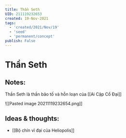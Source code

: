 ```yaml
---
title: Thần Seth
UID: 211119232653
created: 19-Nov-2021
tags:
  - 'created/2021/Nov/19'
  - 'seed'
  - 'permanent/concept'
publish: False
---
```

# Thần Seth

## Notes:
Thần Seth là thần bão tố và hỗn loạn của [[Ai Cập Cổ Đại]]

![[Pasted image 20211119232654.png]]

## Ideas & thoughts:
- [[Bộ chín vĩ đại của Heliopolis]]

